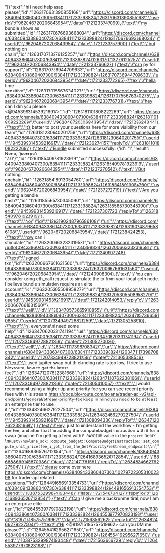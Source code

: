 "[{\"text\":\"hi i need help asap please\",\"id\":\"1263170631390855168\",\"url\":\"https://discord.com/channels/638409433860407300/638411171233398824/1263170631390855168\",\"userId\":\"962046720206843954\",\"date\":1721233747099},{\"text\":\"my bundle shows as submitted\",\"id\":\"1263170676693668034\",\"url\":\"https://discord.com/channels/638409433860407300/638411171233398824/1263170676693668034\",\"userId\":\"962046720206843954\",\"date\":1721233757900},{\"text\":\"but nothing on chain\",\"id\":\"1263170713276125257\",\"url\":\"https://discord.com/channels/638409433860407300/638411171233398824/1263170713276125257\",\"userId\":\"962046720206843954\",\"date\":1721233766622},{\"text\":\"can py for support\",\"id\":\"1263170736944709633\",\"url\":\"https://discord.com/channels/638409433860407300/638411171233398824/1263170736944709633\",\"userId\":\"962046720206843954\",\"date\":1721233772265},{\"text\":\"hella time sensitive\",\"id\":\"1263170755676340275\",\"url\":\"https://discord.com/channels/638409433860407300/638411171233398824/1263170755676340275\",\"userId\":\"962046720206843954\",\"date\":1721233776731},{\"text\":\"hey can I dm you please <@945399314539216917>\",\"id\":\"1263181101808222269\",\"url\":\"https://discord.com/channels/638409433860407300/638411171233398824/1263181101808222269\",\"userId\":\"962046720206843954\",\"date\":1721236243441},{\"text\":\"It’s better to post your questions here for more visibility from our team\",\"id\":\"1263181230640201759\",\"url\":\"https://discord.com/channels/638409433860407300/638411171233398824/1263181230640201759\",\"userId\":\"945399314539216917\",\"date\":1721236274157,\"replyTo\":\"1263181101808222269\"},{\"text\":\"Bundle submitted successfully: {'id': '1', 'result': None, 'jsonrpc': '2.0'}\",\"id\":\"1263185409781923919\",\"url\":\"https://discord.com/channels/638409433860407300/638411171233398824/1263185409781923919\",\"userId\":\"962046720206843954\",\"date\":1721237270542},{\"text\":\"But nothing onchain\",\"id\":\"1263185418913054760\",\"url\":\"https://discord.com/channels/638409433860407300/638411171233398824/1263185418913054760\",\"userId\":\"962046720206843954\",\"date\":1721237272719},{\"text\":\"Are you getting a bundle hash?\",\"id\":\"1263185565730345090\",\"url\":\"https://discord.com/channels/638409433860407300/638411171233398824/1263185565730345090\",\"userId\":\"945399314539216917\",\"date\":1721237307723,\"replyTo\":\"1263185409781923919\"},{\"text\":\"No\",\"id\":\"1263190248796586108\",\"url\":\"https://discord.com/channels/638409433860407300/638411171233398824/1263190248796586108\",\"userId\":\"962046720206843954\",\"date\":1721238424253},{\"text\":\"how can i stimulate\",\"id\":\"1263200663232319581\",\"url\":\"https://discord.com/channels/638409433860407300/638411171233398824/1263200663232319581\",\"userId\":\"962046720206843954\",\"date\":1721240907248},{\"text\":\"signed txn\",\"id\":\"1263200667661631560\",\"url\":\"https://discord.com/channels/638409433860407300/638411171233398824/1263200667661631560\",\"userId\":\"962046720206843954\",\"date\":1721240908304},{\"text\":\"You can consider using eth_call request to simulate the tx from your local geth node. I believe bundle simulation requires an elite account\",\"id\":\"1263205305508958279\",\"url\":\"https://discord.com/channels/638409433860407300/638411171233398824/1263205305508958279\",\"userId\":\"945399314539216917\",\"date\":1721242014053,\"replyTo\":\"1263200667661631560\"},{\"text\":\"well\",\"id\":\"1263470573665910855\",\"url\":\"https://discord.com/channels/638409433860407300/638411171233398824/1263470573665910855\",\"userId\":\"1207334949728821259\",\"date\":1721305258910},{\"text\":\"hi, everyone\\nI need some help\",\"id\":\"1263470620331741194\",\"url\":\"https://discord.com/channels/638409433860407300/638411171233398824/1263470620331741194\",\"userId\":\"1207334949728821259\",\"date\":1721305270036},{\"text\":\"well\",\"id\":\"1263471117398708342\",\"url\":\"https://discord.com/channels/638409433860407300/638411171233398824/1263471117398708342\",\"userId\":\"1207334949728821259\",\"date\":1721305388546},{\"text\":\"I used jupiter swap but th elanding rate is too low, I tried to use bloxroute, how to get the latest fee?\",\"id\":\"1263471207622381668\",\"url\":\"https://discord.com/channels/638409433860407300/638411171233398824/1263471207622381668\",\"userId\":\"1207334949728821259\",\"date\":1721305410057},{\"text\":\"I would recommend using a higher tip and priority fee you can see recent priority fees with this stream https://docs.bloxroute.com/solana/trader-api-v2/api-endpoints/general/stream-priority-fee keep in mind you need to be at least an enterprise tier to use it.\",\"id\":\"1263482466279227504\",\"url\":\"https://discord.com/channels/638409433860407300/638411171233398824/1263482466279227504\",\"userId\":\"945399314539216917\",\"date\":1721308094330,\"replyTo\":\"1263471207622381668\"},{\"text\":\"Hey, just to understand the workflow - I'm getting the fee, and after that I'm adding the computebudget instruction with it for a swap (imagine I'm getting a feed with `P_RAYDIUM` value in the `project` field?\\n```Rust\\nsolana_sdk::compute_budget::ComputeBudgetInstruction::set_compute_unit_price(fee_i_got_from_the_GetPriorityFeeStream_endpoint)\\n```\",\"id\":\"1264168936526712854\",\"url\":\"https://discord.com/channels/638409433860407300/638411171233398824/1264168936526712854\",\"userId\":\"886888669145870336\",\"date\":1721471761591,\"replyTo\":\"1263482466279227504\"},{\"text\":\"please come over here https://discord.com/channels/638409433860407300/1027972230531002398 for trader-api related questions.\",\"id\":\"1264491656913354753\",\"url\":\"https://discord.com/channels/638409433860407300/638411171233398824/1264491656913354753\",\"userId\":\"1038753299874193448\",\"date\":1721548704127,\"replyTo\":\"1264168936526712854\"},{\"text\":\"Can U give me a backrunme tiral, now I am  an enterprise elite tier.\",\"id\":\"1264553977970823198\",\"url\":\"https://discord.com/channels/638409433860407300/638411171233398824/1264553977970823198\",\"userId\":\"819715185757519962\",\"date\":1721563562625,\"replyTo\":\"1263482466279227504\"},{\"text\":\"Hi <@819715185757519962> can you DM me please?\",\"id\":\"1264554162956271650\",\"url\":\"https://discord.com/channels/638409433860407300/638411171233398824/1264554162956271650\",\"userId\":\"1038753299874193448\",\"date\":1721563606729,\"replyTo\":\"1264553977970823198\"}]"
